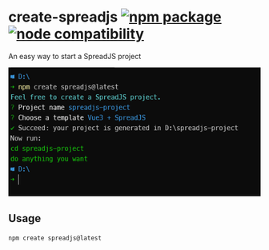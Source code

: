 # create-spreadjs <a href="https://npmjs.com/package/create-spreadjs"><img src="https://badgen.net/npm/v/create-spreadjs" alt="npm package"></a> <a href="https://nodejs.org/en/about/releases/"><img src="https://img.shields.io/node/v/create-vue" alt="node compatibility"></a>

An easy way to start a SpreadJS project

<p align="center">
  <img src="https://raw.githubusercontent.com/ExcellentDavid/create-spreadjs/main/media/screenshot.png?raw=true" width="800">
</p>

## Usage

```sh
npm create spreadjs@latest
```
